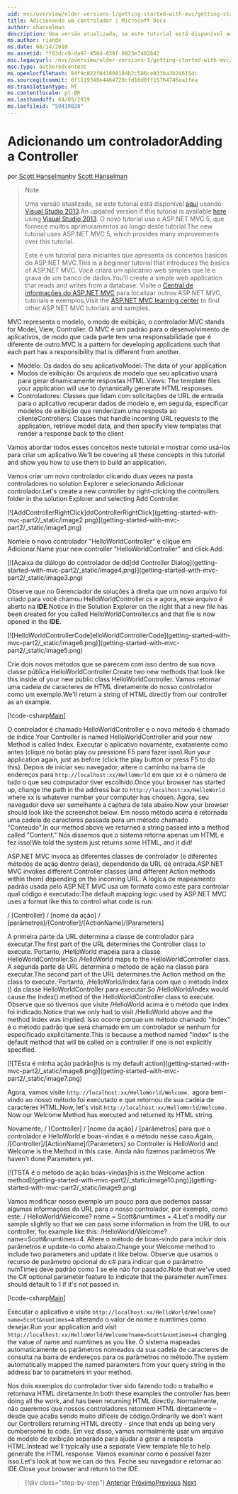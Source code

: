 ```yaml
---
uid: mvc/overview/older-versions-1/getting-started-with-mvc/getting-started-with-mvc-part2
title: Adicionando um controlador | Microsoft Docs
author: shanselman
description: Uma versão atualizada, se este tutorial está disponível aqui usando o Visual Studio 2013. O novo tutorial usa o ASP.NET MVC 5, que fornece muitos aprimoramentos em t...
ms.author: riande
ms.date: 08/14/2010
ms.assetid: ff03dcc0-da97-458d-838f-0823e7482642
msc.legacyurl: /mvc/overview/older-versions-1/getting-started-with-mvc/getting-started-with-mvc-part2
msc.type: authoredcontent
ms.openlocfilehash: 84f9c822f041808184b2c586ce933ba3b24615dc
ms.sourcegitcommit: 0f1119340e4464720cfd16d0ff15764746ea1fea
ms.translationtype: MT
ms.contentlocale: pt-BR
ms.lasthandoff: 04/09/2019
ms.locfileid: "59419828"
---
```

# <a name="adding-a-controller"></a><span data-ttu-id="ebd08-104">Adicionando um controlador</span><span class="sxs-lookup"><span data-stu-id="ebd08-104">Adding a Controller</span></span>

<span data-ttu-id="ebd08-105">por [Scott Hanselman](https://github.com/shanselman)</span><span class="sxs-lookup"><span data-stu-id="ebd08-105">by [Scott Hanselman](https://github.com/shanselman)</span></span>

> > [!NOTE]
> > <span data-ttu-id="ebd08-106">Uma versão atualizada, se este tutorial está disponível [aqui](../../getting-started/introduction/getting-started.md) usando [Visual Studio 2013](https://my.visualstudio.com/Downloads?q=visual%20studio%202013).</span><span class="sxs-lookup"><span data-stu-id="ebd08-106">An updated version if this tutorial is available [here](../../getting-started/introduction/getting-started.md) using [Visual Studio 2013](https://my.visualstudio.com/Downloads?q=visual%20studio%202013).</span></span> <span data-ttu-id="ebd08-107">O novo tutorial usa o ASP.NET MVC 5, que fornece muitos aprimoramentos ao longo deste tutorial.</span><span class="sxs-lookup"><span data-stu-id="ebd08-107">The new tutorial uses ASP.NET MVC 5, which provides many improvements over this tutorial.</span></span>
>
>
> <span data-ttu-id="ebd08-108">Este é um tutorial para iniciantes que apresenta os conceitos básicos do ASP.NET MVC.</span><span class="sxs-lookup"><span data-stu-id="ebd08-108">This is a beginner tutorial that introduces the basics of ASP.NET MVC.</span></span> <span data-ttu-id="ebd08-109">Você criará um aplicativo web simples que lê e grava de um banco de dados.</span><span class="sxs-lookup"><span data-stu-id="ebd08-109">You'll create a simple web application that reads and writes from a database.</span></span> <span data-ttu-id="ebd08-110">Visite o [Central de informações do ASP.NET MVC](../../../index.md) para localizar outros ASP.NET MVC, tutoriais e exemplos.</span><span class="sxs-lookup"><span data-stu-id="ebd08-110">Visit the [ASP.NET MVC learning center](../../../index.md) to find other ASP.NET MVC tutorials and samples.</span></span>


<span data-ttu-id="ebd08-111">MVC representa o modelo, o modo de exibição, o controlador.</span><span class="sxs-lookup"><span data-stu-id="ebd08-111">MVC stands for Model, View, Controller.</span></span> <span data-ttu-id="ebd08-112">O MVC é um padrão para o desenvolvimento de aplicativos, de modo que cada parte tem uma responsabilidade que é diferente de outro.</span><span class="sxs-lookup"><span data-stu-id="ebd08-112">MVC is a pattern for developing applications such that each part has a responsibility that is different from another.</span></span>

- <span data-ttu-id="ebd08-113">Modelo: Os dados do seu aplicativo</span><span class="sxs-lookup"><span data-stu-id="ebd08-113">Model: The data of your application</span></span>
- <span data-ttu-id="ebd08-114">Modos de exibição: Os arquivos de modelo que seu aplicativo usará para gerar dinamicamente respostas HTML.</span><span class="sxs-lookup"><span data-stu-id="ebd08-114">Views: The template files your application will use to dynamically generate HTML responses.</span></span>
- <span data-ttu-id="ebd08-115">Controladores: Classes que lidam com solicitações de URL de entrada para o aplicativo recuperar dados de modelo e, em seguida, especificar modelos de exibição que renderizam uma resposta ao cliente</span><span class="sxs-lookup"><span data-stu-id="ebd08-115">Controllers: Classes that handle incoming URL requests to the application, retrieve model data, and then specify view templates that render a response back to the client</span></span>

<span data-ttu-id="ebd08-116">Vamos abordar todos esses conceitos neste tutorial e mostrar como usá-los para criar um aplicativo.</span><span class="sxs-lookup"><span data-stu-id="ebd08-116">We'll be covering all these concepts in this tutorial and show you how to use them to build an application.</span></span>

<span data-ttu-id="ebd08-117">Vamos criar um novo controlador clicando duas vezes na pasta controladores no solution Explorer e selecionando Adicionar controlador.</span><span class="sxs-lookup"><span data-stu-id="ebd08-117">Let's create a new controller by right-clicking the controllers folder in the solution Explorer and selecting Add Controller.</span></span>

[![A<span data-ttu-id="ebd08-118">ddControllerRightClick]</span><span class="sxs-lookup"><span data-stu-id="ebd08-118">ddControllerRightClick]</span></span>(getting-started-with-mvc-part2/_static/image2.png)](getting-started-with-mvc-part2/_static/image1.png)

<span data-ttu-id="ebd08-119">Nomeie o novo controlador "HelloWorldController" e clique em Adicionar.</span><span class="sxs-lookup"><span data-stu-id="ebd08-119">Name your new controller "HelloWorldController" and click Add.</span></span>

[![A<span data-ttu-id="ebd08-120">caixa de diálogo do controlador de dd]</span><span class="sxs-lookup"><span data-stu-id="ebd08-120">dd Controller Dialog]</span></span>(getting-started-with-mvc-part2/_static/image4.png)](getting-started-with-mvc-part2/_static/image3.png)

<span data-ttu-id="ebd08-121">Observe que no Gerenciador de soluções à direita que um novo arquivo foi criado para você chamou HelloWorldController.cs e agora, esse arquivo é aberto na **IDE**.</span><span class="sxs-lookup"><span data-stu-id="ebd08-121">Notice in the Solution Explorer on the right that a new file has been created for you called HelloWorldController.cs and that file is now opened in the **IDE**.</span></span>

[![H<span data-ttu-id="ebd08-122">elloWorldControllerCode]</span><span class="sxs-lookup"><span data-stu-id="ebd08-122">elloWorldControllerCode]</span></span>(getting-started-with-mvc-part2/_static/image6.png)](getting-started-with-mvc-part2/_static/image5.png)

<span data-ttu-id="ebd08-123">Crie dois novos métodos que se parecem com isso dentro de sua nova classe pública HelloWorldController.</span><span class="sxs-lookup"><span data-stu-id="ebd08-123">Create two new methods that look like this inside of your new public class HelloWorldController.</span></span> <span data-ttu-id="ebd08-124">Vamos retornar uma cadeia de caracteres de HTML diretamente do nosso controlador como um exemplo.</span><span class="sxs-lookup"><span data-stu-id="ebd08-124">We'll return a string of HTML directly from our controller as an example.</span></span>

[!code-csharp[Main](getting-started-with-mvc-part2/samples/sample1.cs)]

<span data-ttu-id="ebd08-125">O controlador é chamado HelloWorldController e o novo método é chamado de índice.</span><span class="sxs-lookup"><span data-stu-id="ebd08-125">Your Controller is named HelloWorldController and your new Method is called Index.</span></span> <span data-ttu-id="ebd08-126">Executar o aplicativo novamente, exatamente como antes (clique no botão play ou pressione F5 para fazer isso).</span><span class="sxs-lookup"><span data-stu-id="ebd08-126">Run your application again, just as before (click the play button or press F5 to do this).</span></span> <span data-ttu-id="ebd08-127">Depois de iniciar seu navegador, altere o caminho na barra de endereços para `http://localhost:xx/HelloWorld` em que xx é o número de tudo o que seu computador tiver escolhido.</span><span class="sxs-lookup"><span data-stu-id="ebd08-127">Once your browser has started up, change the path in the address bar to `http://localhost:xx/HelloWorld` where xx is whatever number your computer has chosen.</span></span> <span data-ttu-id="ebd08-128">Agora, seu navegador deve ser semelhante a captura de tela abaixo.</span><span class="sxs-lookup"><span data-stu-id="ebd08-128">Now your browser should look like the screenshot below.</span></span> <span data-ttu-id="ebd08-129">Em nosso método acima é retornada uma cadeia de caracteres passada para um método chamado "Conteúdo".</span><span class="sxs-lookup"><span data-stu-id="ebd08-129">In our method above we returned a string passed into a method called "Content."</span></span> <span data-ttu-id="ebd08-130">Nós dissemos que o sistema retorna apenas um HTML e fez isso!</span><span class="sxs-lookup"><span data-stu-id="ebd08-130">We told the system just returns some HTML, and it did!</span></span>

<span data-ttu-id="ebd08-131">ASP.NET MVC invoca as diferentes classes de controlador (e diferentes métodos de ação dentro delas), dependendo da URL de entrada.</span><span class="sxs-lookup"><span data-stu-id="ebd08-131">ASP.NET MVC invokes different Controller classes (and different Action methods within them) depending on the incoming URL.</span></span> <span data-ttu-id="ebd08-132">A lógica de mapeamento padrão usada pelo ASP.NET MVC usa um formato como este para controlar qual código é executado:</span><span class="sxs-lookup"><span data-stu-id="ebd08-132">The default mapping logic used by ASP.NET MVC uses a format like this to control what code is run:</span></span>

<span data-ttu-id="ebd08-133">/ [Controller] / [nome da ação] / [parâmetros]</span><span class="sxs-lookup"><span data-stu-id="ebd08-133">/[Controller]/[ActionName]/[Parameters]</span></span>

<span data-ttu-id="ebd08-134">A primeira parte da URL determina a classe de controlador para executar.</span><span class="sxs-lookup"><span data-stu-id="ebd08-134">The first part of the URL determines the Controller class to execute.</span></span> <span data-ttu-id="ebd08-135">Portanto, /HelloWorld mapeia para a classe HelloWorldController.</span><span class="sxs-lookup"><span data-stu-id="ebd08-135">So /HelloWorld maps to the HelloWorldController class.</span></span> <span data-ttu-id="ebd08-136">A segunda parte da URL determina o método de ação na classe para executar.</span><span class="sxs-lookup"><span data-stu-id="ebd08-136">The second part of the URL determines the Action method on the class to execute.</span></span> <span data-ttu-id="ebd08-137">Portanto, /HelloWorld/Index faria com que o método Index () da classe HelloWorldController para executar.</span><span class="sxs-lookup"><span data-stu-id="ebd08-137">So /HelloWorld/Index would cause the Index() method of the HelloWorldController class to execute.</span></span> <span data-ttu-id="ebd08-138">Observe que só tivemos que visite /HelloWorld acima e o método que index foi indicado.</span><span class="sxs-lookup"><span data-stu-id="ebd08-138">Notice that we only had to visit /HelloWorld above and the method Index was implied.</span></span> <span data-ttu-id="ebd08-139">Isso ocorre porque um método chamado "Index" é o método padrão que será chamado em um controlador se nenhum for especificado explicitamente.</span><span class="sxs-lookup"><span data-stu-id="ebd08-139">This is because a method named "Index" is the default method that will be called on a controller if one is not explicitly specified.</span></span>

[![T<span data-ttu-id="ebd08-140">Esta é minha ação padrão]</span><span class="sxs-lookup"><span data-stu-id="ebd08-140">his is my default action]</span></span>(getting-started-with-mvc-part2/_static/image8.png)](getting-started-with-mvc-part2/_static/image7.png)

<span data-ttu-id="ebd08-141">Agora, vamos visite `http://localhost:xx/HelloWorld/Welcome.` agora bem-vindo ao nosso método foi executado e que retornou de sua cadeia de caracteres HTML.</span><span class="sxs-lookup"><span data-stu-id="ebd08-141">Now, let's visit `http://localhost:xx/HelloWorld/Welcome.` Now our Welcome Method has executed and returned its HTML string.</span></span>

<span data-ttu-id="ebd08-142">Novamente, / [Controller] / [nome da ação] / [parâmetros] para que o controlador é HelloWorld e boas-vindas é o método nesse caso.</span><span class="sxs-lookup"><span data-stu-id="ebd08-142">Again, /[Controller]/[ActionName]/[Parameters] so Controller is HelloWorld and Welcome is the Method in this case.</span></span> <span data-ttu-id="ebd08-143">Ainda não fizemos parâmetros.</span><span class="sxs-lookup"><span data-stu-id="ebd08-143">We haven't done Parameters yet.</span></span>

[![T<span data-ttu-id="ebd08-144">STA é o método de ação boas-vindas]</span><span class="sxs-lookup"><span data-stu-id="ebd08-144">his is the Welcome action method]</span></span>(getting-started-with-mvc-part2/_static/image10.png)](getting-started-with-mvc-part2/_static/image9.png)

<span data-ttu-id="ebd08-145">Vamos modificar nosso exemplo um pouco para que podemos passar algumas informações da URL para o nosso controlador, por exemplo, como este: / HelloWorld/Welcome? nome = Scott&amp;numtimes = 4.</span><span class="sxs-lookup"><span data-stu-id="ebd08-145">Let's modify our sample slightly so that we can pass some information in from the URL to our controller, for example like this: /HelloWorld/Welcome?name=Scott&amp;numtimes=4.</span></span> <span data-ttu-id="ebd08-146">Altere o método de boas-vindo para incluir dois parâmetros e update-lo como abaixo.</span><span class="sxs-lookup"><span data-stu-id="ebd08-146">Change your Welcome method to include two parameters and update it like below.</span></span> <span data-ttu-id="ebd08-147">Observe que usamos o recurso de parâmetro opcional do c# para indicar que o parâmetro numTimes deve padrão como 1 se ele não for passado.</span><span class="sxs-lookup"><span data-stu-id="ebd08-147">Note that we've used the C# optional parameter feature to indicate that the parameter numTimes should default to 1 if it's not passed in.</span></span>

[!code-csharp[Main](getting-started-with-mvc-part2/samples/sample2.cs)]

<span data-ttu-id="ebd08-148">Executar o aplicativo e visite `http://localhost:xx/HelloWorld/Welcome?name=Scott&numtimes=4` alterando o valor de nome e numtimes como desejar.</span><span class="sxs-lookup"><span data-stu-id="ebd08-148">Run your application and visit `http://localhost:xx/HelloWorld/Welcome?name=Scott&numtimes=4` changing the value of name and numtimes as you like.</span></span> <span data-ttu-id="ebd08-149">O sistema mapeadas automaticamente os parâmetros nomeados da sua cadeia de caracteres de consulta na barra de endereços para os parâmetros no método.</span><span class="sxs-lookup"><span data-stu-id="ebd08-149">The system automatically mapped the named parameters from your query string in the address bar to parameters in your method.</span></span>

<span data-ttu-id="ebd08-150">Nos dois exemplos do controlador tiver sido fazendo todo o trabalho e retornava HTML diretamente.</span><span class="sxs-lookup"><span data-stu-id="ebd08-150">In both these examples the controller has been doing all the work, and has been returning HTML directly.</span></span> <span data-ttu-id="ebd08-151">Normalmente, não queremos que nossos controladores retornem HTML diretamente – desde que acaba sendo muito difíceis de código.</span><span class="sxs-lookup"><span data-stu-id="ebd08-151">Ordinarily we don't want our Controllers returning HTML directly - since that ends up being very cumbersome to code.</span></span> <span data-ttu-id="ebd08-152">Em vez disso, vamos normalmente usar um arquivo de modelo de exibição separado para ajudar a gerar a resposta HTML.</span><span class="sxs-lookup"><span data-stu-id="ebd08-152">Instead we'll typically use a separate View template file to help generate the HTML response.</span></span> <span data-ttu-id="ebd08-153">Vamos examinar como é possível fazer isso.</span><span class="sxs-lookup"><span data-stu-id="ebd08-153">Let's look at how we can do this.</span></span> <span data-ttu-id="ebd08-154">Feche seu navegador e retornar ao IDE.</span><span class="sxs-lookup"><span data-stu-id="ebd08-154">Close your browser and return to the IDE.</span></span>

> [!div class="step-by-step"]
> <span data-ttu-id="ebd08-155">[Anterior](getting-started-with-mvc-part1.md)
> [Próximo](getting-started-with-mvc-part3.md)</span><span class="sxs-lookup"><span data-stu-id="ebd08-155">[Previous](getting-started-with-mvc-part1.md)
[Next](getting-started-with-mvc-part3.md)</span></span>
